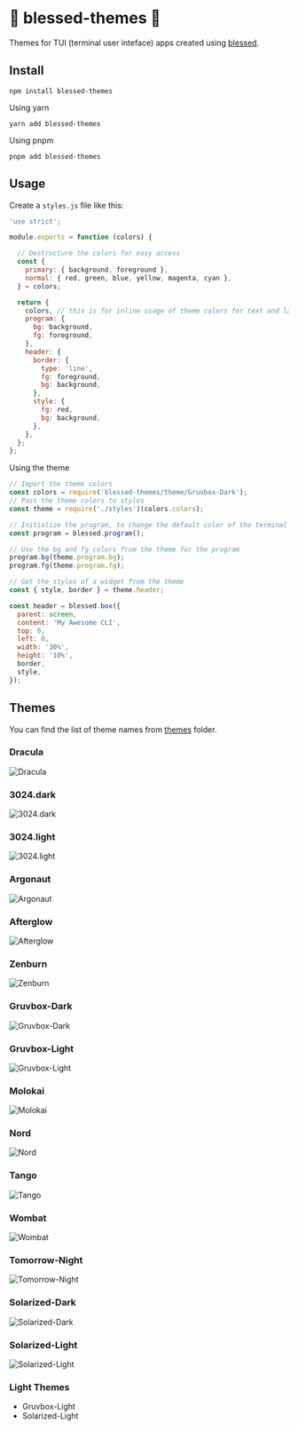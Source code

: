 # :rainbow: blessed-themes :lollipop:

Themes for TUI (terminal user inteface) apps created using [blessed](https://github.com/chjj/blessed).


## Install
```
npm install blessed-themes
```

Using yarn
```
yarn add blessed-themes
```

Using pnpm
```
pnpm add blessed-themes
```

## Usage

Create a `styles.js` file like this:

```js
'use strict';

module.exports = function (colors) {

  // Destructure the colors for easy access
  const {
    primary: { background, foreground },
    normal: { red, green, blue, yellow, magenta, cyan },
  } = colors;

  return {
    colors, // this is for inline usage of theme colors for text and labels
    program: {
      bg: background,
      fg: foreground,
    },
    header: {
      border: {
        type: 'line',
        fg: foreground,
        bg: background,
      },
      style: {
        fg: red,
        bg: background,
      },
    },
  };
};
```

Using the theme

```js
// Import the theme colors
const colors = require('blessed-themes/theme/Gruvbox-Dark');
// Pass the theme colors to styles
const theme = require('./styles')(colors.colors);

// Initialize the program, to change the default color of the terminal screen
const program = blessed.program();

// Use the bg and fg colors from the theme for the program
program.bg(theme.program.bg);
program.fg(theme.program.fg);

// Get the styles of a widget from the theme
const { style, border } = theme.header;

const header = blessed.box({
  parent: screen,
  content: 'My Awesome CLI',
  top: 0,
  left: 0,
  width: '30%',
  height: '10%',
  border,
  style,
});

```

## Themes
You can find the list of theme names from [themes](/themes) folder.

### Dracula
![Dracula](screenshots/Dracula.jpg)


### 3024.dark
![3024.dark](screenshots/3024.dark.jpg)

### 3024.light
![3024.light](screenshots/3024.light.jpg)

### Argonaut
![Argonaut](screenshots/Argonaut.jpg)

### Afterglow
![Afterglow](screenshots/Afterglow.jpg)

### Zenburn
![Zenburn](screenshots/Zenburn.jpg)

### Gruvbox-Dark
![Gruvbox-Dark](screenshots/Gruvbox-Dark.jpg)

### Gruvbox-Light
![Gruvbox-Light](screenshots/Gruvbox-Light.jpg)

### Molokai
![Molokai](screenshots/Molokai.jpg)

### Nord
![Nord](screenshots/Nord.jpg)

### Tango
![Tango](screenshots/Tango.jpg)

### Wombat
![Wombat](screenshots/Wombat.jpg)

### Tomorrow-Night
![Tomorrow-Night](screenshots/Tomorrow-Night.jpg)

### Solarized-Dark
![Solarized-Dark](screenshots/Solarized-Dark.jpg)

### Solarized-Light
![Solarized-Light](screenshots/Solarized-Light.jpg)

### Light Themes
- Gruvbox-Light
- Solarized-Light

